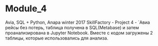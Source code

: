 # Module_4
Avia, SQL + Python, Anapa winter 2017
SkillFactory - Project 4 - `Авиа рейсы без потерь, таблица получена в SQL(Metabase) и затем проанализирована в Jupyter Notebook. Вместе с кодом загружены 2 таблицы, которые использовались для анализа.
